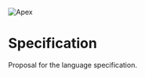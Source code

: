 ![Apex](https://raw.githubusercontent.com/apex-language/specification/master/resources/apex-banner.png)

# Specification
Proposal for the language specification.
